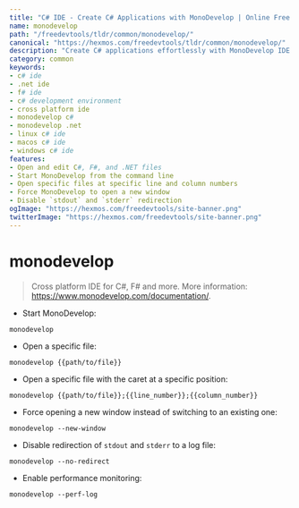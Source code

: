 ```yaml
---
title: "C# IDE - Create C# Applications with MonoDevelop | Online Free DevTools by Hexmos"
name: monodevelop
path: "/freedevtools/tldr/common/monodevelop/"
canonical: "https://hexmos.com/freedevtools/tldr/common/monodevelop/"
description: "Create C# applications effortlessly with MonoDevelop IDE. Develop, debug, and manage C#, F#, and .NET projects seamlessly. Free online tool, no registration required."
category: common
keywords:
- c# ide
- .net ide
- f# ide
- c# development environment
- cross platform ide
- monodevelop c#
- monodevelop .net
- linux c# ide
- macos c# ide
- windows c# ide
features:
- Open and edit C#, F#, and .NET files
- Start MonoDevelop from the command line
- Open specific files at specific line and column numbers
- Force MonoDevelop to open a new window
- Disable `stdout` and `stderr` redirection
ogImage: "https://hexmos.com/freedevtools/site-banner.png"
twitterImage: "https://hexmos.com/freedevtools/site-banner.png"
---
```


# monodevelop

> Cross platform IDE for C#, F# and more.
> More information: <https://www.monodevelop.com/documentation/>.

- Start MonoDevelop:

`monodevelop`

- Open a specific file:

`monodevelop {{path/to/file}}`

- Open a specific file with the caret at a specific position:

`monodevelop {{path/to/file}};{{line_number}};{{column_number}}`

- Force opening a new window instead of switching to an existing one:

`monodevelop --new-window`

- Disable redirection of `stdout` and `stderr` to a log file:

`monodevelop --no-redirect`

- Enable performance monitoring:

`monodevelop --perf-log`
